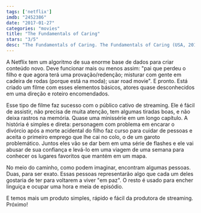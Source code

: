 ```yaml
---
tags: ['netflix']
imdb: "2452386"
date: "2017-01-27"
categories: "movies"
title: "The Fundamentals of Caring"
stars: "3/5"
desc: "The Fundamentals of Caring. The Fundamentals of Caring (USA, 2016). Dirigido por Rob Burnett. Escrito por Rob Burnett, Jonathan Evison. Com Alex Huff (Jodi), Donna Biscoe (Caregiving Instructor), Paul Rudd (Ben Benjamin), Julia Denton (Janet), Jennifer Ehle (Elsa), Craig Roberts (Trevor), Ashley White (Cute Travel Channel Girl), Matthew Pruitt (TV Reporter), Alan Boell (Courier)."
---
```

A Netflix tem um algoritmo de sua enorme base de dados para criar conteúdo novo. Deve funcionar mais ou menos assim: "pai que perdeu o filho e que agora terá uma provação/redenção; misturar com gente em cadeira de rodas (porque está na moda); usar road movie". E pronto. Está criado um filme com esses elementos básicos, atores quase desconhecidos em uma direção e roteiro encomendados.

Esse tipo de filme faz sucesso com o público cativo de streaming. Ele é fácil de assistir, não precisa de muita atenção, tem algumas tiradas boas, e não deixa rastros na memória. Quase uma minissérie em um longo capítulo. A história é simples e direta: personagem com problema em encarar o divórcio após a morte acidental do filho faz curso para cuidar de pessoas e aceita o primeiro emprego que lhe cai no colo, o de um garoto problemático. Juntos eles vão se dar bem em uma série de flashes e ele vai abusar de sua confiança e levá-lo em uma viagem de uma semana para conhecer os lugares favoritos que mantém em um mapa.

No meio do caminho, como podem imaginar, encontram algumas pessoas. Duas, para ser exato. Essas pessoas representarão algo que cada um deles gostaria de ter para voltarem a viver "em paz". O resto é usado para encher linguiça e ocupar uma hora e meia de episódio.

E temos mais um produto simples, rápido e fácil da produtora de streaming. Próximo!
